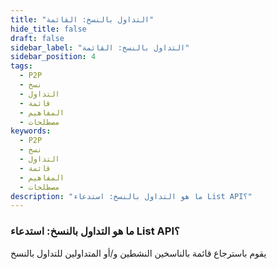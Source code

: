 ```yaml
---
title: "التداول بالنسخ: القائمة"
hide_title: false
draft: false
sidebar_label: "التداول بالنسخ: القائمة"
sidebar_position: 4
tags:
  - P2P
  - نسخ
  - التداول
  - قائمة
  - المفاهيم
  - مصطلحات
keywords:
  - P2P
  - نسخ
  - التداول
  - قائمة
  - المفاهيم
  - مصطلحات
description: "ما هو التداول بالنسخ: استدعاء List API؟"
---
```


### ما هو التداول بالنسخ: استدعاء List API؟

يقوم باسترجاع قائمة بالناسخين النشطين و/أو المتداولين للتداول بالنسخ
